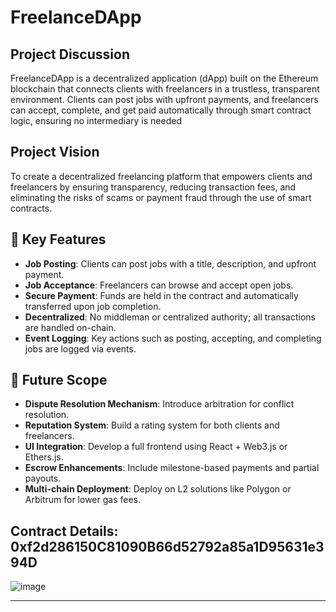 # FreelanceDApp

## Project Discussion
FreelanceDApp is a decentralized application (dApp) built on the Ethereum blockchain that connects clients with freelancers in a trustless, transparent environment. Clients can post jobs with upfront payments, and freelancers can accept, complete, and get paid automatically through smart contract logic, ensuring no intermediary is needed

## Project Vision
To create a decentralized freelancing platform that empowers clients and freelancers by ensuring transparency, reducing transaction fees, and eliminating the risks of scams or payment fraud through the use of smart contracts.

## 🌟 Key Features
- **Job Posting**: Clients can post jobs with a title, description, and upfront payment.
- **Job Acceptance**: Freelancers can browse and accept open jobs.
- **Secure Payment**: Funds are held in the contract and automatically transferred upon job completion.
- **Decentralized**: No middleman or centralized authority; all transactions are handled on-chain.
- **Event Logging**: Key actions such as posting, accepting, and completing jobs are logged via events.

## 🔭 Future Scope
- **Dispute Resolution Mechanism**: Introduce arbitration for conflict resolution.
- **Reputation System**: Build a rating system for both clients and freelancers.
- **UI Integration**: Develop a full frontend using React + Web3.js or Ethers.js.
- **Escrow Enhancements**: Include milestone-based payments and partial payouts.
- **Multi-chain Deployment**: Deploy on L2 solutions like Polygon or Arbitrum for lower gas fees.

## Contract Details: 0xf2d286150C81090B66d52792a85a1D95631e394D

![image](https://github.com/user-attachments/assets/fa9c8f94-f473-4f04-9ff1-6bef7059cf51)

---
